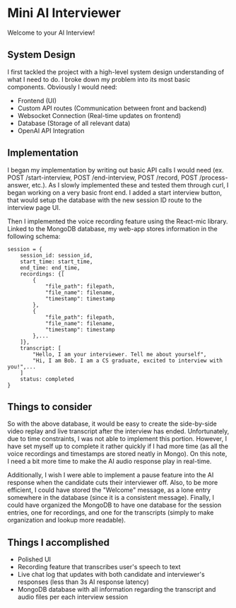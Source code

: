 # Mini AI Interviewer

Welcome to your AI Interview!

## System Design
I first tackled the project with a high-level system design understanding of what I need to do. I broke down my problem into its most basic components. Obviously I would need:

- Frontend (UI)
- Custom API routes (Communication between front and backend)
- Websocket Connection (Real-time updates on frontend)
- Database (Storage of all relevant data)
- OpenAI API Integration

## Implementation
I began my implementation by writing out basic API calls I would need (ex. POST /start-interview, POST /end-interview, POST /record, POST /process-answer, etc.). As I slowly implemented these and tested them through curl, I began working on a very basic front end. I added a start interview button, that would setup the database with the new session ID route to the interview page UI. 

Then I implemented the voice recording feature using the React-mic library. Linked to the MongoDB database, my web-app stores information in the following schema: 

```
session = {
    session_id: session_id,
    start_time: start_time,
    end_time: end_time,
    recordings: {[
        {
            "file_path": filepath,
            "file_name": filename,
            "timestamp": timestamp
        },
        {
            "file_path": filepath,
            "file_name": filename,
            "timestamp": timestamp
        },...
    ]},
    transcript: [
        "Hello, I am your interviewer. Tell me about yourself",
        "Hi, I am Bob. I am a CS graduate, excited to interview with you!",...
    ]
    status: completed
}
```

## Things to consider
So with the above database, it would be easy to create the side-by-side video replay and live transcript after the interview has ended. Unfortunately, due to time constraints, I was not able to implement this portion. However, I have set myself up to complete it rather quickly if I had more time (as all the voice recordings and timestamps are stored neatly in Mongo). On this note, I need a bit more time to make the AI audio response play in real-time. 

Additionally, I wish I were able to implement a pause feature into the AI response when the candidate cuts their interviewer off. Also, to be more efficient, I could have stored the "Welcome" message, as a lone entry somewhere in the database (since it is a consistent message). Finally, I could have organized the MongoDB to have one database for the session entries, one for recordings, and one for the transcripts (simply to make organization and lookup more readable).

## Things I accomplished
- Polished UI
- Recording feature that transcribes user's speech to text
- Live chat log that updates with both candidate and interviewer's responses (less than 3s AI response latency)
- MongoDB database with all information regarding the transcript and audio files per each interview session